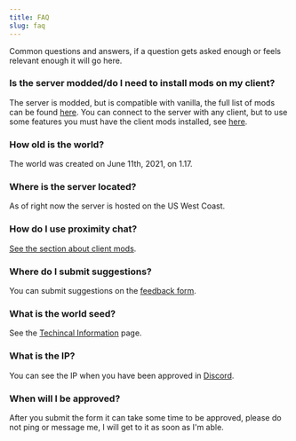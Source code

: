 ```yaml
---
title: FAQ
slug: faq
---
```


Common questions and answers, if a question gets asked enough or feels relevant enough it will go here.

### Is the server modded/do I need to install mods on my client?

The server is modded, but is compatible with vanilla, the full list of mods can be found [here](https://github.com/CarbonGhost/Prosperity/wiki/Tweaks-and-Changes). You can connect to the server with any client, but to use some features you must have the client mods installed, see [here](https://github.com/CarbonGhost/Prosperity/wiki/Tweaks-and-Changes#client-mods).

### How old is the world?

The world was created on June 11th, 2021, on 1.17.

### Where is the server located?

As of right now the server is hosted on the US West Coast.

### How do I use proximity chat?

[See the section about client mods](https://github.com/CarbonGhost/Prosperity/wiki/Tweaks-and-Changes#client-mods).

### Where do I submit suggestions?

You can submit suggestions on the [feedback form](https://forms.gle/NmSfgZgRwaYHLAkA9).

### What is the world seed?

See the [Techincal Information](https://github.com/CarbonGhost/Prosperity/wiki/Technical-Information) page.

### What is the IP?

You can see the IP when you have been approved in [Discord](https://discord.gg/hfTxZ4XxYj).

### When will I be approved?

After you submit the form it can take some time to be approved, please do not ping or message me, I will get to it as soon as I'm able.

